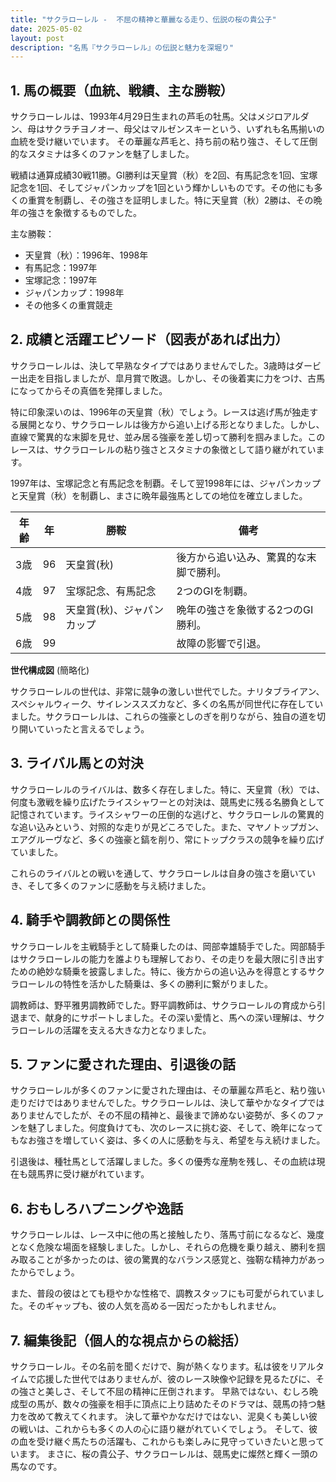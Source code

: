 ```yaml
---
title: "サクラローレル -  不屈の精神と華麗なる走り、伝説の桜の貴公子"
date: 2025-05-02
layout: post
description: "名馬『サクラローレル』の伝説と魅力を深堀り"
---
```


## 1. 馬の概要（血統、戦績、主な勝鞍）

サクラローレルは、1993年4月29日生まれの芦毛の牡馬。父はメジロアルダン、母はサクラチヨノオー、母父はマルゼンスキーという、いずれも名馬揃いの血統を受け継いでいます。  その華麗な芦毛と、持ち前の粘り強さ、そして圧倒的なスタミナは多くのファンを魅了しました。

戦績は通算成績30戦11勝。GI勝利は天皇賞（秋）を2回、有馬記念を1回、宝塚記念を1回、そしてジャパンカップを1回という輝かしいものです。その他にも多くの重賞を制覇し、その強さを証明しました。特に天皇賞（秋）2勝は、その晩年の強さを象徴するものでした。

主な勝鞍：

* 天皇賞（秋）：1996年、1998年
* 有馬記念：1997年
* 宝塚記念：1997年
* ジャパンカップ：1998年
* その他多くの重賞競走


## 2. 成績と活躍エピソード（図表があれば出力）

サクラローレルは、決して早熟なタイプではありませんでした。3歳時はダービー出走を目指しましたが、皐月賞で敗退。しかし、その後着実に力をつけ、古馬になってからその真価を発揮しました。

特に印象深いのは、1996年の天皇賞（秋）でしょう。レースは逃げ馬が独走する展開となり、サクラローレルは後方から追い上げる形となりました。しかし、直線で驚異的な末脚を見せ、並み居る強豪を差し切って勝利を掴みました。このレースは、サクラローレルの粘り強さとスタミナの象徴として語り継がれています。

1997年は、宝塚記念と有馬記念を制覇。そして翌1998年には、ジャパンカップと天皇賞（秋）を制覇し、まさに晩年最強馬としての地位を確立しました。


| 年齢 | 年 | 勝鞍                                     | 備考                                                                 |
|-----|---|------------------------------------------|----------------------------------------------------------------------|
| 3歳 | 96 | 天皇賞(秋)                               | 後方から追い込み、驚異的な末脚で勝利。                               |
| 4歳 | 97 | 宝塚記念、有馬記念                        | 2つのGIを制覇。                                                         |
| 5歳 | 98 | 天皇賞(秋)、ジャパンカップ                  | 晩年の強さを象徴する2つのGI勝利。                                     |
| 6歳 | 99 |                                          | 故障の影響で引退。                                                       |


**世代構成図** (簡略化)

サクラローレルの世代は、非常に競争の激しい世代でした。ナリタブライアン、スペシャルウィーク、サイレンススズカなど、多くの名馬が同世代に存在していました。サクラローレルは、これらの強豪としのぎを削りながら、独自の道を切り開いていったと言えるでしょう。


## 3. ライバル馬との対決

サクラローレルのライバルは、数多く存在しました。特に、天皇賞（秋）では、何度も激戦を繰り広げたライスシャワーとの対決は、競馬史に残る名勝負として記憶されています。ライスシャワーの圧倒的な逃げと、サクラローレルの驚異的な追い込みという、対照的な走りが見どころでした。また、マヤノトップガン、エアグルーヴなど、多くの強豪と鎬を削り、常にトップクラスの競争を繰り広げていました。

これらのライバルとの戦いを通して、サクラローレルは自身の強さを磨いていき、そして多くのファンに感動を与え続けました。


## 4. 騎手や調教師との関係性

サクラローレルを主戦騎手として騎乗したのは、岡部幸雄騎手でした。岡部騎手はサクラローレルの能力を誰よりも理解しており、その走りを最大限に引き出すための絶妙な騎乗を披露しました。特に、後方からの追い込みを得意とするサクラローレルの特性を活かした騎乗は、多くの勝利に繋がりました。

調教師は、野平雅男調教師でした。野平調教師は、サクラローレルの育成から引退まで、献身的にサポートしました。その深い愛情と、馬への深い理解は、サクラローレルの活躍を支える大きな力となりました。


## 5. ファンに愛された理由、引退後の話

サクラローレルが多くのファンに愛された理由は、その華麗な芦毛と、粘り強い走りだけではありませんでした。サクラローレルは、決して華やかなタイプではありませんでしたが、その不屈の精神と、最後まで諦めない姿勢が、多くのファンを魅了しました。何度負けても、次のレースに挑む姿、そして、晩年になってもなお強さを増していく姿は、多くの人に感動を与え、希望を与え続けました。

引退後は、種牡馬として活躍しました。多くの優秀な産駒を残し、その血統は現在も競馬界に受け継がれています。


## 6. おもしろハプニングや逸話

サクラローレルは、レース中に他の馬と接触したり、落馬寸前になるなど、幾度となく危険な場面を経験しました。しかし、それらの危機を乗り越え、勝利を掴み取ることが多かったのは、彼の驚異的なバランス感覚と、強靭な精神力があったからでしょう。

また、普段の彼はとても穏やかな性格で、調教スタッフにも可愛がられていました。そのギャップも、彼の人気を高める一因だったかもしれません。


## 7. 編集後記（個人的な視点からの総括）

サクラローレル。その名前を聞くだけで、胸が熱くなります。私は彼をリアルタイムで応援した世代ではありませんが、彼のレース映像や記録を見るたびに、その強さと美しさ、そして不屈の精神に圧倒されます。  早熟ではない、むしろ晩成型の馬が、数々の強豪を相手に頂点に上り詰めたそのドラマは、競馬の持つ魅力を改めて教えてくれます。  決して華やかなだけではない、泥臭くも美しい彼の戦いは、これからも多くの人の心に語り継がれていくでしょう。  そして、彼の血を受け継ぐ馬たちの活躍も、これからも楽しみに見守っていきたいと思っています。  まさに、桜の貴公子、サクラローレルは、競馬史に燦然と輝く一頭の馬なのです。
